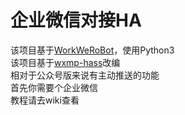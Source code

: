 # 企业微信对接HA
该项目基于[WorkWeRoBot](https://github.com/pppwaw/WorkWeRoBot)，使用Python3  
该项目基于[wxmp-hass](https://github.com/pppwaw/wxmp-hass)改编  
相对于公众号版来说有主动推送的功能  
首先你需要个企业微信  
教程请去wiki查看
